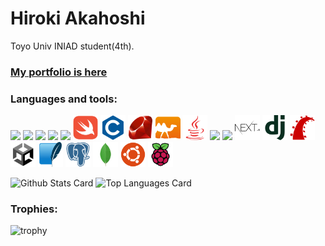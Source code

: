 # Hiroki Akahoshi
Toyo Univ INIAD student(4th).

### [My portfolio is here](https://akahoshi1421.github.io/akahoshi-port/)

### Languages and tools:

<a href="https://developer.mozilla.org/ja/docs/Web/JavaScript"><img src="https://upload.wikimedia.org/wikipedia/commons/thumb/9/99/Unofficial_JavaScript_logo_2.svg/144px-Unofficial_JavaScript_logo_2.svg.png" height="40"></a>
<a href="https://www.typescriptlang.org/"><img src="https://upload.wikimedia.org/wikipedia/commons/thumb/4/4c/Typescript_logo_2020.svg/250px-Typescript_logo_2020.svg.png" height="40"></a>
<a href="https://www.python.org/"><img src="https://upload.wikimedia.org/wikipedia/commons/thumb/c/c3/Python-logo-notext.svg/115px-Python-logo-notext.svg.png" height="40"></a>
<a href="https://www.php.net/"><img src="https://upload.wikimedia.org/wikipedia/commons/thumb/2/27/PHP-logo.svg/144px-PHP-logo.svg.png" height="40"></a>
<a href="https://learn.microsoft.com/ja-jp/dotnet/csharp/"><img src="https://upload.wikimedia.org/wikipedia/commons/thumb/0/0d/C_Sharp_wordmark.svg/144px-C_Sharp_wordmark.svg.png" height="40"></a>
<a href="https://www.swift.org/"><img src="https://raw.githubusercontent.com/devicons/devicon/1119b9f84c0290e0f0b38982099a2bd027a48bf1/icons/swift/swift-original.svg" height="40"></a>
<a href="https://ja.wikipedia.org/wiki/C%E8%A8%80%E8%AA%9E"><img src="https://raw.githubusercontent.com/devicons/devicon/1119b9f84c0290e0f0b38982099a2bd027a48bf1/icons/c/c-plain.svg" height="40"></a>
<a href="https://www.ruby-lang.org/"><img src="https://raw.githubusercontent.com/devicons/devicon/1119b9f84c0290e0f0b38982099a2bd027a48bf1/icons/ruby/ruby-original.svg" height="40"></a>
<a href="https://ocaml.org/"><img src="https://raw.githubusercontent.com/devicons/devicon/1119b9f84c0290e0f0b38982099a2bd027a48bf1/icons/ocaml/ocaml-original.svg" height="40"></a>
<a href="https://www.java.com/"><img src="https://raw.githubusercontent.com/devicons/devicon/1119b9f84c0290e0f0b38982099a2bd027a48bf1/icons/java/java-plain.svg" height="40"></a>
<a href="https://sass-lang.com/"><img src="https://upload.wikimedia.org/wikipedia/commons/thumb/9/96/Sass_Logo_Color.svg/144px-Sass_Logo_Color.svg.png" height="40"></a>
<a href="https://react.dev/"><img src="https://upload.wikimedia.org/wikipedia/commons/thumb/a/a7/React-icon.svg/160px-React-icon.svg.png" height="40"></a>
<a href="https://nextjs.org/"><img src="https://raw.githubusercontent.com/devicons/devicon/1119b9f84c0290e0f0b38982099a2bd027a48bf1/icons/nextjs/nextjs-original-wordmark.svg" height="40"></a>
<a href="https://docs.djangoproject.com/"><img src="https://raw.githubusercontent.com/devicons/devicon/1119b9f84c0290e0f0b38982099a2bd027a48bf1/icons/django/django-plain.svg" height="40"></a>
<a href="https://rubyonrails.org/"><img src="https://raw.githubusercontent.com/devicons/devicon/1119b9f84c0290e0f0b38982099a2bd027a48bf1/icons/rails/rails-plain.svg" height="40"></a>
<a href="https://unity.com"><img src="https://raw.githubusercontent.com/devicons/devicon/1119b9f84c0290e0f0b38982099a2bd027a48bf1/icons/unity/unity-original.svg" height="40"></a>
<a href="https://www.sqlite.org"><img src="https://raw.githubusercontent.com/devicons/devicon/1119b9f84c0290e0f0b38982099a2bd027a48bf1/icons/sqlite/sqlite-original.svg" height="40"></a>
<a href="https://www.postgresql.org/"><img src="https://raw.githubusercontent.com/devicons/devicon/1119b9f84c0290e0f0b38982099a2bd027a48bf1/icons/postgresql/postgresql-plain.svg" height="40"></a>
<a href="https://www.mongodb.com"><img src="https://raw.githubusercontent.com/devicons/devicon/1119b9f84c0290e0f0b38982099a2bd027a48bf1/icons/mongodb/mongodb-original.svg" height="40"></a>
<a href="https://ubuntu.com"><img src="https://raw.githubusercontent.com/devicons/devicon/1119b9f84c0290e0f0b38982099a2bd027a48bf1/icons/ubuntu/ubuntu-plain.svg" height="40"></a>
<a href="https://www.raspberrypi.com/"><img src="https://raw.githubusercontent.com/devicons/devicon/1119b9f84c0290e0f0b38982099a2bd027a48bf1/icons/raspberrypi/raspberrypi-original.svg" height="40"></a>

<p align="left">
  <img src="https://github-readme-stats.vercel.app/api?username=akahoshi1421&count_private=true" alt="Github Stats Card" height="200px">
  <img src="https://github-readme-stats.vercel.app/api/top-langs/?username=akahoshi1421&layout=compact" alt="Top Languages Card" height="200px">
</p>

### Trophies:
![trophy](https://github-profile-trophy.vercel.app/?username=akahoshi1421&theme=&column=7)

<!--
**akahoshi1421/akahoshi1421** is a ✨ _special_ ✨ repository because its `README.md` (this file) appears on your GitHub profile.

Here are some ideas to get you started:

- 🔭 I’m currently working on ...
- 🌱 I’m currently learning ...
- 👯 I’m looking to collaborate on ...
- 🤔 I’m looking for help with ...
- 💬 Ask me about ...
- 📫 How to reach me: ...
- 😄 Pronouns: ...
- ⚡ Fun fact: ...
-->

